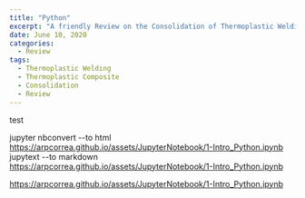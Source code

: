 ```yaml
---
title: "Python"
excerpt: "A friendly Review on the Consolidation of Thermoplastic Welding process is presented in this link"
date: June 10, 2020
categories:
  - Review
tags:
  - Thermoplastic Welding
  - Thermoplastic Composite 
  - Consolidation
  - Review
---
```





test

jupyter nbconvert --to html https://arpcorrea.github.io/assets/JupyterNotebook/1-Intro_Python.ipynb
jupytext --to markdown https://arpcorrea.github.io/assets/JupyterNotebook/1-Intro_Python.ipynb


https://arpcorrea.github.io/assets/JupyterNotebook/1-Intro_Python.ipynb
